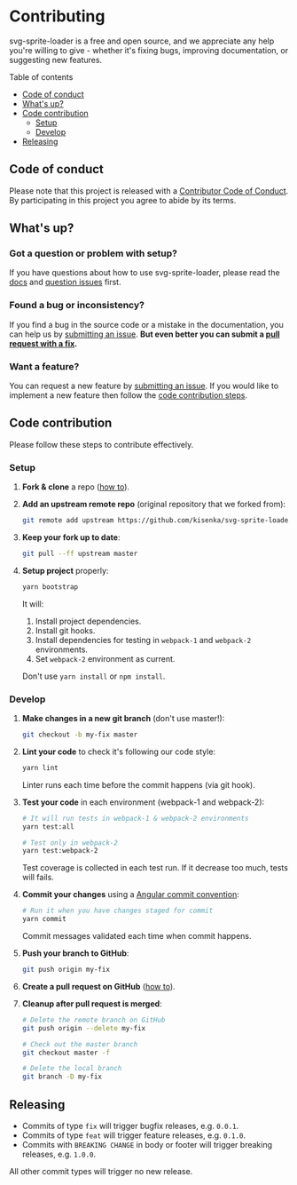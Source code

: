 # Contributing

svg-sprite-loader is a free and open source, and we appreciate any help you're willing to give - whether it's 
fixing bugs, improving documentation, or suggesting new features.

Table of contents
- [Code of conduct](#code-of-conduct)
- [What's up?](#whatsup)
- [Code contribution](#code-contribution)
  - [Setup](#setup)
  - [Develop](#develop)
- [Releasing](#releasing)

## Code of conduct

Please note that this project is released with a [Contributor Code of Conduct](CODE_OF_CONDUCT.md). 
By participating in this project you agree to abide by its terms.

## What's up?

### Got a question or problem with setup?
If you have questions about how to use svg-sprite-loader, please read the [docs](README.md) and [question issues](https://github.com/kisenka/svg-sprite-loader/issues?q=is:issue+label:question) first. 
 
### Found a bug or inconsistency?
If you find a bug in the source code or a mistake in the documentation, you can help us by [submitting an issue](https://github.com/kisenka/svg-sprite-loader/issues/new). 
__But even better you can submit a [pull request with a fix](#code-contribution).__

### Want a feature?
You can request a new feature by [submitting an issue](https://github.com/kisenka/svg-sprite-loader/issues/new).
If you would like to implement a new feature then follow the [code contribution steps](#code-contribution).

<a name="code-contribution"></a>
## Code contribution

Please follow these steps to contribute effectively.

### Setup

1. **Fork & clone** a repo ([how to](https://help.github.com/articles/fork-a-repo)).
2. **Add an upstream remote repo** (original repository that we forked from):

   ```bash
   git remote add upstream https://github.com/kisenka/svg-sprite-loader.git
   ```

3. **Keep your fork up to date**:

   ```bash
   git pull --ff upstream master
   ```

4. **Setup project** properly:

   ```bash
   yarn bootstrap
   ```

   It will:
   1. Install project dependencies.
   2. Install git hooks.
   3. Install dependencies for testing in `webpack-1` and `webpack-2` environments.
   4. Set `webpack-2` environment as current.
   
   Don't use `yarn install` or `npm install`.

### Develop

1. **Make changes in a new git branch** (don't use master!):

   ```bash
   git checkout -b my-fix master
   ```

2. **Lint your code** to check it's following our code style:

   ```bash
   yarn lint
   ```

   Linter runs each time before the commit happens (via git hook).

3. **Test your code** in each environment (webpack-1 and webpack-2):

   ```bash
   # It will run tests in webpack-1 & webpack-2 environments
   yarn test:all

   # Test only in webpack-2
   yarn test:webpack-2
   ```

   Test coverage is collected in each test run. If it decrease too much, tests will fails.

4. **Commit your changes** using a [Angular commit convention](https://github.com/angular/angular.js/blob/master/CONTRIBUTING.md#commit-message-format):

   ```bash
   # Run it when you have changes staged for commit
   yarn commit
   ```

   Commit messages validated each time when commit happens.

5. **Push your branch to GitHub**:

   ```bash
   git push origin my-fix
   ```

6. **Create a pull request on GitHub** ([how to](https://help.github.com/articles/creating-a-pull-request)).
7. **Cleanup after pull request is merged**:

   ```bash
   # Delete the remote branch on GitHub
   git push origin --delete my-fix

   # Check out the master branch
   git checkout master -f

   # Delete the local branch
   git branch -D my-fix
   ```

<a name="releasing"></a>
## Releasing

* Commits of type `fix` will trigger bugfix releases, e.g. `0.0.1`.
* Commits of type `feat` will trigger feature releases, e.g. `0.1.0`.
* Commits with `BREAKING CHANGE` in body or footer will trigger breaking releases, e.g. `1.0.0`.

All other commit types will trigger no new release.
